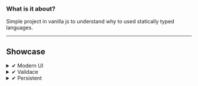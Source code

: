 ### What is it about?

Simple project in vanilla js to understand why to used statically typed languages.

---

## Showcase

<details> <summary>✔ Modern UI</summary>

![wrong](https://imgur.com/fKk7sBm.png)
![wrong](https://i.imgur.com/VuEwuL9.png)

</details>

<details> <summary>✔ Validace</summary>

![wrong](https://imgur.com/ZKxiCoD.png)
![ok](https://imgur.com/9qTsxpv.png)

</details>

<details> <summary>✔ Persistent</summary>
  
- using Local storage
- Records are saved and accessible on page reopen
- Timer can run in background (when page is closed)

</details>
